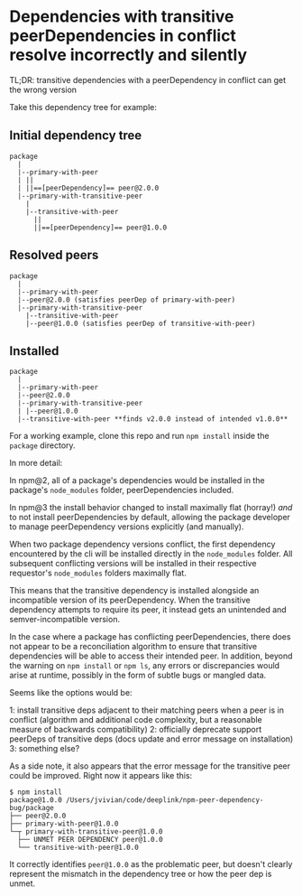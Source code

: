 # Dependencies with transitive peerDependencies in conflict resolve incorrectly and silently

TL;DR: transitive dependencies with a peerDependency in conflict can get the wrong version

Take this dependency tree for example:

## Initial dependency tree
```
package
  |
  |--primary-with-peer
  | ||
  | ||==[peerDependency]== peer@2.0.0
  |--primary-with-transitive-peer
    |
    |--transitive-with-peer
      ||
      ||==[peerDependency]== peer@1.0.0
```

## Resolved peers
```
package
  |
  |--primary-with-peer
  |--peer@2.0.0 (satisfies peerDep of primary-with-peer)
  |--primary-with-transitive-peer
    |--transitive-with-peer
    |--peer@1.0.0 (satisfies peerDep of transitive-with-peer)
```

## Installed
```
package
  |
  |--primary-with-peer
  |--peer@2.0.0
  |--primary-with-transitive-peer
  | |--peer@1.0.0
  |--transitive-with-peer **finds v2.0.0 instead of intended v1.0.0**
```

For a working example, clone this repo and run `npm install` inside the `package` directory.

In more detail:

In npm@2, all of a package's dependencies would be installed in the package's `node_modules` folder, peerDependencies included.

In npm@3 the install behavior changed to install maximally flat (horray!) *and* to not install peerDependencies by default, allowing the package developer to manage peerDependency versions explicitly (and manually).

When two package dependency versions conflict, the first dependency encountered by the cli will be installed directly in the `node_modules` folder. All subsequent conflicting versions will be installed in their respective requestor's `node_modules` folders maximally flat.

This means that the transitive dependency is installed alongside an incompatible version of its peerDependency. When the transitive dependency attempts to require its peer, it instead gets an unintended and semver-incompatible version.

In the case where a package has conflicting peerDependencies, there does not appear to be a reconciliation algorithm to ensure that transitive dependencies will be able to access their intended peer. In addition, beyond the warning on `npm install` or `npm ls`, any errors or discrepancies would arise at runtime, possibly in the form of subtle bugs or mangled data.


Seems like the options would be:

1: install transitive deps adjacent to their matching peers when a peer is in conflict (algorithm and additional code complexity, but a reasonable measure of backwards compatibility)
2: officially deprecate support peerDeps of transitive deps (docs update and error message on installation)
3: something else?



As a side note, it also appears that the error message for the transitive peer could be improved. Right now it appears like this:

```
$ npm install
package@1.0.0 /Users/jvivian/code/deeplink/npm-peer-dependency-bug/package
├── peer@2.0.0
├── primary-with-peer@1.0.0
└─┬ primary-with-transitive-peer@1.0.0
  ├── UNMET PEER DEPENDENCY peer@1.0.0
  └── transitive-with-peer@1.0.0
```

It correctly identifies `peer@1.0.0` as the problematic peer, but doesn't clearly represent the mismatch in the dependency tree or how the peer dep is unmet.
